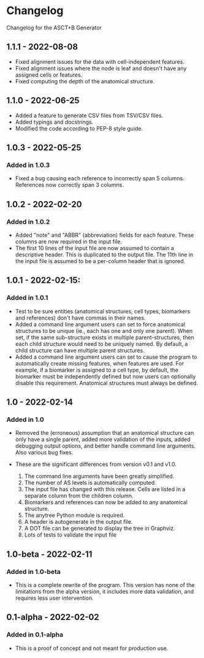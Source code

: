 # Changelog

Changelog for the ASCT+B Generator

## 1.1.1 - 2022-08-08

* Fixed alignment issues for the data with cell-independent features.
* Fixed alignment issues where the node is leaf and doesn't have any assigned cells or features.
* Fixed computing the depth of the anatomical structure.

## 1.1.0 - 2022-06-25

* Added a feature to generate CSV files from TSV/CSV files.
* Added typings and docstrings.
* Modified the code according to PEP-8 style guide.

## 1.0.3 - 2022-05-25

### Added in 1.0.3

* Fixed a bug causing each reference to incorrectly span 5 columns. References now correctly span 3 columns.

## 1.0.2 - 2022-02-20

### Added in 1.0.2

* Added "note" and "ABBR" (abbreviation) fields for each feature. These columns are now required in the input file.
* The first 10 lines of the input file are now assumed to contain a descriptive header. This is duplicated to the output file. The 11th line in the input file is assumed to be a per-column header that is ignored.

## 1.0.1 - 2022-02-15: 

### Added in 1.0.1

* Test to be sure entities (anatomical structures, cell types, biomarkers and references) don't have commas in their names. 
* Added a command line argument users can set to force anatomical structures to be unique (ie., each has one and only one parent). When set, if the same sub-structure exists in multiple parent-structures, then each child structure would need to be uniquely named. By default, a child structure can have multiple parent structures.
* Added a command line argument users can set to cause the program to automatically create missing features, when features are used. For example, if a biomarker is assigned to a cell type, by default, the biomarker must be independently defined but now users can optionally disable this requirement. Anatomical structures must always be defined.

## 1.0 - 2022-02-14

### Added in 1.0

* Removed the (erroneous) assumption that an anatomical structure can only have a single parent, added more validation of the inputs, added debugging output options, and better handle command line arguments. Also various bug fixes.
* These are the significant differences from version v0.1 and v1.0.

    1. The command line arguments have been greatly simplified.
    2. The number of AS levels is automatically computed.
    3. The input file has changed with this release. Cells are listed in a separate column from the children column.
    4. Biomarkers and references can now be added to any anatomical structure.
    5. The anytree Python module is required.
    6. A header is autogenerate in the output file.
    7. A DOT file can be generated to display the tree in Graphviz.
    8. Lots of tests to validate the input file

## 1.0-beta - 2022-02-11

### Added in 1.0-beta

* This is a complete rewrite of the program. This version has none of the limitations from the alpha version, it includes more data validation, and requires less user intervention. 

## 0.1-alpha - 2022-02-02

### Added in 0.1-alpha

* This is a proof of concept and not meant for production use.
